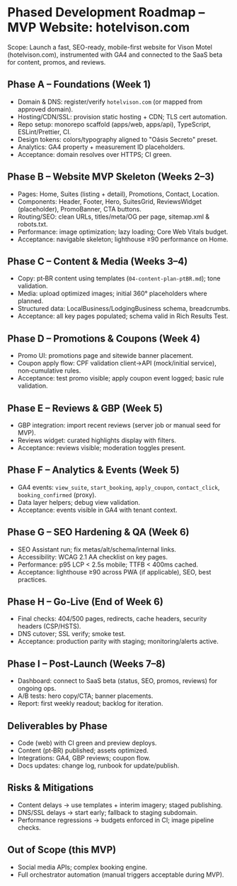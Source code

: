 # Phased Development Roadmap – MVP Website: hotelvison.com

Scope: Launch a fast, SEO-ready, mobile-first website for Vison Motel (hotelvison.com), instrumented with GA4 and connected to the SaaS beta for content, promos, and reviews.

## Phase A – Foundations (Week 1)
- Domain & DNS: register/verify `hotelvison.com` (or mapped from approved domain).
- Hosting/CDN/SSL: provision static hosting + CDN; TLS cert automation.
- Repo setup: monorepo scaffold (apps/web, apps/api), TypeScript, ESLint/Prettier, CI.
- Design tokens: colors/typography aligned to "Oásis Secreto" preset.
- Analytics: GA4 property + measurement ID placeholders.
- Acceptance: domain resolves over HTTPS; CI green.

## Phase B – Website MVP Skeleton (Weeks 2–3)
- Pages: Home, Suites (listing + detail), Promotions, Contact, Location.
- Components: Header, Footer, Hero, SuitesGrid, ReviewsWidget (placeholder), PromoBanner, CTA buttons.
- Routing/SEO: clean URLs, titles/meta/OG per page, sitemap.xml & robots.txt.
- Performance: image optimization; lazy loading; Core Web Vitals budget.
- Acceptance: navigable skeleton; lighthouse ≥90 performance on Home.

## Phase C – Content & Media (Weeks 3–4)
- Copy: pt‑BR content using templates (`04-content-plan-ptBR.md`); tone validation.
- Media: upload optimized images; initial 360° placeholders where planned.
- Structured data: LocalBusiness/LodgingBusiness schema, breadcrumbs.
- Acceptance: all key pages populated; schema valid in Rich Results Test.

## Phase D – Promotions & Coupons (Week 4)
- Promo UI: promotions page and sitewide banner placement.
- Coupon apply flow: CPF validation client→API (mock/initial service), non‑cumulative rules.
- Acceptance: test promo visible; apply coupon event logged; basic rule validation.

## Phase E – Reviews & GBP (Week 5)
- GBP integration: import recent reviews (server job or manual seed for MVP).
- Reviews widget: curated highlights display with filters.
- Acceptance: reviews visible; moderation toggles present.

## Phase F – Analytics & Events (Week 5)
- GA4 events: `view_suite`, `start_booking`, `apply_coupon`, `contact_click`, `booking_confirmed` (proxy).
- Data layer helpers; debug view validation.
- Acceptance: events visible in GA4 with tenant context.

## Phase G – SEO Hardening & QA (Week 6)
- SEO Assistant run; fix metas/alt/schema/internal links.
- Accessibility: WCAG 2.1 AA checklist on key pages.
- Performance: p95 LCP < 2.5s mobile; TTFB < 400ms cached.
- Acceptance: lighthouse ≥90 across PWA (if applicable), SEO, best practices.

## Phase H – Go‑Live (End of Week 6)
- Final checks: 404/500 pages, redirects, cache headers, security headers (CSP/HSTS).
- DNS cutover; SSL verify; smoke test.
- Acceptance: production parity with staging; monitoring/alerts active.

## Phase I – Post‑Launch (Weeks 7–8)
- Dashboard: connect to SaaS beta (status, SEO, promos, reviews) for ongoing ops.
- A/B tests: hero copy/CTA; banner placements.
- Report: first weekly readout; backlog for iteration.

## Deliverables by Phase
- Code (web) with CI green and preview deploys.
- Content (pt‑BR) published; assets optimized.
- Integrations: GA4, GBP reviews; coupon flow.
- Docs updates: change log, runbook for update/publish.

## Risks & Mitigations
- Content delays → use templates + interim imagery; staged publishing.
- DNS/SSL delays → start early; fallback to staging subdomain.
- Performance regressions → budgets enforced in CI; image pipeline checks.

## Out of Scope (this MVP)
- Social media APIs; complex booking engine.
- Full orchestrator automation (manual triggers acceptable during MVP).
